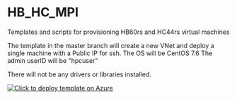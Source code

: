 # HB_HC_MPI
Templates and scripts for provisioning HB60rs and HC44rs virtual machines

The template in the master branch will create a new VNet and deploy a single machine with a Public IP for ssh.
The OS will be CentOS 7.6
The admin userID will be "hpcuser"

There will not be any drivers or libraries installed.



[![Click to deploy template on Azure](http://azuredeploy.net/deploybutton.png "Click to deploy template on Azure")](https://portal.azure.com/#create/Microsoft.Template/uri/https%3A%2F%2Fraw.githubusercontent.com%2Fgrandparoach%2FHB_HC_MPI%2FexistingVNet%2Fazuredeploy.json)  

